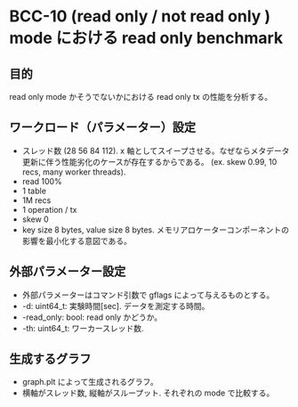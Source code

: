 # BCC-10 (read only / not read only ) mode における read only benchmark

## 目的

read only mode かそうでないかにおける read only tx の性能を分析する。

## ワークロード（パラメーター）設定
* スレッド数 (28 56 84 112). x 軸としてスイープさせる。なぜならメタデータ更新に伴う性能劣化のケースが存在するからである。
(ex. skew 0.99, 10 recs, many worker threads).
* read 100%
* 1 table
* 1M recs
* 1 operation / tx
* skew 0
* key size 8 bytes, value size 8 bytes. メモリアロケーターコンポーネントの影響を最小化する意図である。

## 外部パラメーター設定

* 外部パラメーターはコマンド引数で gflags によって与えるものとする。
* -d: uint64_t: 実験時間[sec]. データを測定する時間。
* -read_only: bool: read only かどうか。
* -th: uint64_t: ワーカースレッド数.

## 生成するグラフ

* graph.plt によって生成されるグラフ。
* 横軸がスレッド数, 縦軸がスループット. それぞれの mode で比較する。
